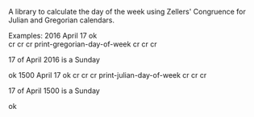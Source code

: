 A library to calculate the day of the week using Zellers' Congruence for Julian and Gregorian calendars.

Examples:
2016 April 17  ok          
cr cr cr print-gregorian-day-of-week cr cr cr 


17 of April 2016 is a Sunday


 ok
1500 April 17  ok
cr cr cr print-julian-day-of-week cr cr cr 


17 of April 1500 is a Sunday


 ok
